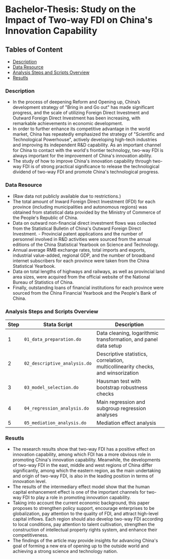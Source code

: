 # Bachelor-Thesis: Study on the Impact of Two-way FDI on China's Innovation Capability

## Tables of Content
- [Description](#description)
- [Data Resource](#data-resource)
- [Analysis Steps and Scripts Overview](#analysis-steps-and-scripts-overview)
- [Resutls](#resutls)

### Description
- In the process of deepening Reform and Opening up, China’s development strategy of "Bring in and Go out" has made significant progress, and the scale of utilizing Foreign Direct Investment and Outward Foreign Direct Investment has been increasing, with remarkable achievements in economic development. 
- In order to further enhance its competitive advantage in the world market, China has repeatedly emphasized the strategy of "Scientific and Technological Powerhouse", actively developing high-tech industries and improving its independent R&D capability. As an important channel for China to contact with the world's frontier technology, two-way FDI is always important for the improvement of China's innovation ability. 
- The study of how to improve China's innovation capability through two-way FDI is of strong practical significance to release the technological dividend of two-way FDI and promote China's technological progress.

### Data Resource
- (Raw data not publicly available due to restrictions.)
- The total amount of Inward Foreign Direct Investment (IFDI) for each province (including municipalities and autonomous regions) was obtained from statistical data provided by the Ministry of Commerce of the People's Republic of China.
- Data on outward non-financial direct investment flows was collected from the Statistical Bulletin of China's Outward Foreign Direct Investment. - Provincial patent applications and the number of personnel involved in R&D activities were sourced from the annual editions of the China Statistical Yearbook on Science and Technology.
- Annual average RMB exchange rates, total imports and exports, industrial value-added, regional GDP, and the number of broadband internet subscribers for each province were taken from the China Statistical Yearbook.
- Data on total lengths of highways and railways, as well as provincial land area sizes, were acquired from the official website of the National Bureau of Statistics of China.
- Finally, outstanding loans of financial institutions for each province were sourced from the China Financial Yearbook and the People's Bank of China.

### Analysis Steps and Scripts Overview

| Step | Stata Script              | Description                                        |
|------|---------------------------|----------------------------------------------------|
| 1    | `01_data_preparation.do`  | Data cleaning, logarithmic transformation, and panel data setup |
| 2    | `02_descriptive_analysis.do`| Descriptive statistics, correlation, multicollinearity checks, and winsorization |
| 3    | `03_model_selection.do`   | Hausman test with bootstrap robustness checks      |
| 4    | `04_regression_analysis.do`| Main regression and subgroup regression analyses  |
| 5    | `05_mediation_analysis.do`| Mediation effect analysis                          |

### Resutls
- The research results show that two-way FDI has a positive effect on innovation capability, among which FDI has a more obvious role in promoting China's innovation capability. Meanwhile, the developments of two-way FDI in the east, middle and west regions of China differ significantly, among which the eastern region, as the main undertaking and origin of two-way FDI, is also in the leading position in terms of innovation level.
- The results of the intermediary effect model show that the human capital enhancement effect is one of the important channels for two-way FDI to play a role in promoting innovation capability.
- Taking into account the current economic background, this paper proposes to strengthen policy support, encourage enterprises to be globalization, pay attention to the quality of FDI, and attract high-level capital inflows. Each region should also develop two-way FDI according to local conditions, pay attention to talent cultivation, strengthen the construction of intellectual property rights system, and enhance their competitiveness.
- The findings of the article may provide insights for advancing China's goal of forming a new era of opening up to the outside world and achieving a strong science and technology nation.

